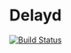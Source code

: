 # Delayd

[![Build Status](https://magnum.travis-ci.com/goinstant/delayd.svg?token=pPAtatqxvKxCP6YPwTxz&branch=master)](https://magnum.travis-ci.com/goinstant/delayd)
